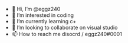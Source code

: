 - 👋 Hi, I’m @eggz240
- 👀 I’m interested in coding
- 🌱 I’m currently learning c+
- 💞️ I’m looking to collaborate on visual studio
- 📫 How to reach me disocrd / eggz240#0001
